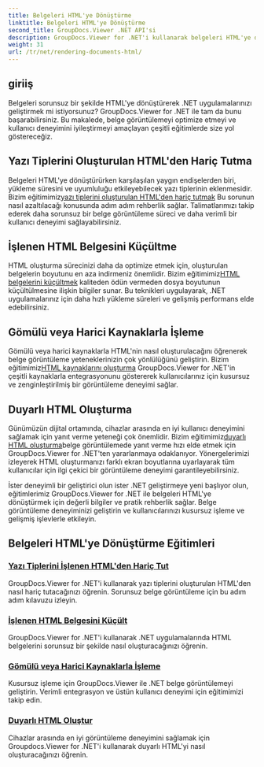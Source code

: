 ```yaml
---
title: Belgeleri HTML'ye Dönüştürme
linktitle: Belgeleri HTML'ye Dönüştürme
second_title: GroupDocs.Viewer .NET API'si
description: GroupDocs.Viewer for .NET'i kullanarak belgeleri HTML'ye dönüştürmeye ilişkin kapsamlı eğitimleri keşfedin. Belge görüntüleme ve gelişmiş kullanıcı deneyimine yönelik teknikleri öğrenin.
weight: 31
url: /tr/net/rendering-documents-html/
---
```


## giriiş

Belgeleri sorunsuz bir şekilde HTML'ye dönüştürerek .NET uygulamalarınızı geliştirmek mi istiyorsunuz? GroupDocs.Viewer for .NET ile tam da bunu başarabilirsiniz. Bu makalede, belge görüntülemeyi optimize etmeyi ve kullanıcı deneyimini iyileştirmeyi amaçlayan çeşitli eğitimlerde size yol göstereceğiz.

## Yazı Tiplerini Oluşturulan HTML'den Hariç Tutma
 Belgeleri HTML'ye dönüştürürken karşılaşılan yaygın endişelerden biri, yükleme süresini ve uyumluluğu etkileyebilecek yazı tiplerinin eklenmesidir. Bizim eğitimimiz[yazı tiplerini oluşturulan HTML'den hariç tutmak](./exclude-fonts-html/) Bu sorunun nasıl azaltılacağı konusunda adım adım rehberlik sağlar. Talimatlarımızı takip ederek daha sorunsuz bir belge görüntüleme süreci ve daha verimli bir kullanıcı deneyimi sağlayabilirsiniz. 

## İşlenen HTML Belgesini Küçültme
HTML oluşturma sürecinizi daha da optimize etmek için, oluşturulan belgelerin boyutunu en aza indirmeniz önemlidir. Bizim eğitimimiz[HTML belgelerini küçültmek](./minify-html/) kaliteden ödün vermeden dosya boyutunun küçültülmesine ilişkin bilgiler sunar. Bu teknikleri uygulayarak, .NET uygulamalarınız için daha hızlı yükleme süreleri ve gelişmiş performans elde edebilirsiniz.

## Gömülü veya Harici Kaynaklarla İşleme
 Gömülü veya harici kaynaklarla HTML'nin nasıl oluşturulacağını öğrenerek belge görüntüleme yeteneklerinizin çok yönlülüğünü geliştirin. Bizim eğitimimiz[HTML kaynaklarını oluşturma](./render-html-resources/) GroupDocs.Viewer for .NET'in çeşitli kaynaklarla entegrasyonunu göstererek kullanıcılarınız için kusursuz ve zenginleştirilmiş bir görüntüleme deneyimi sağlar.

## Duyarlı HTML Oluşturma
 Günümüzün dijital ortamında, cihazlar arasında en iyi kullanıcı deneyimini sağlamak için yanıt verme yeteneği çok önemlidir. Bizim eğitimimiz[duyarlı HTML oluşturma](./render-responsive-html/)belge görüntülemede yanıt verme hızı elde etmek için GroupDocs.Viewer for .NET'ten yararlanmaya odaklanıyor. Yönergelerimizi izleyerek HTML oluşturmanızı farklı ekran boyutlarına uyarlayarak tüm kullanıcılar için ilgi çekici bir görüntüleme deneyimi garantileyebilirsiniz.

İster deneyimli bir geliştirici olun ister .NET geliştirmeye yeni başlıyor olun, eğitimlerimiz GroupDocs.Viewer for .NET ile belgeleri HTML'ye dönüştürmek için değerli bilgiler ve pratik rehberlik sağlar. Belge görüntüleme deneyiminizi geliştirin ve kullanıcılarınızı kusursuz işleme ve gelişmiş işlevlerle etkileyin.

## Belgeleri HTML'ye Dönüştürme Eğitimleri
### [Yazı Tiplerini İşlenen HTML'den Hariç Tut](./exclude-fonts-html/)
GroupDocs.Viewer for .NET'i kullanarak yazı tiplerini oluşturulan HTML'den nasıl hariç tutacağınızı öğrenin. Sorunsuz belge görüntüleme için bu adım adım kılavuzu izleyin.
### [İşlenen HTML Belgesini Küçült](./minify-html/)
GroupDocs.Viewer for .NET'i kullanarak .NET uygulamalarında HTML belgelerini sorunsuz bir şekilde nasıl oluşturacağınızı öğrenin.
### [Gömülü veya Harici Kaynaklarla İşleme](./render-html-resources/)
Kusursuz işleme için GroupDocs.Viewer ile .NET belge görüntülemeyi geliştirin. Verimli entegrasyon ve üstün kullanıcı deneyimi için eğitimimizi takip edin.
### [Duyarlı HTML Oluştur](./render-responsive-html/)
Cihazlar arasında en iyi görüntüleme deneyimini sağlamak için Groupdocs.Viewer for .NET'i kullanarak duyarlı HTML'yi nasıl oluşturacağınızı öğrenin.